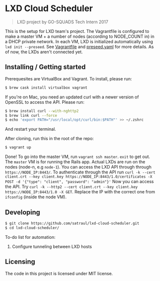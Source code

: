 # LXD Cloud Scheduler
>LXD project by GO-SQUADS Tech Intern 2017

This is the setup for LXD team's project.
The Vagrantfile is configured to make a master VM + a number of nodes (according to NODE_COUNT in) in a DHCP private network.
In each VM, LXD is initialized automatically using ```lxd init --preseed```.
See [Vagrantfile](Vagrantfile) and [preseed.yaml](preseed.yaml) for more details.
As of now, the LXDs aren't connected yet.

## Installing / Getting started

Prerequesites are VirtualBox and Vagrant. To install, please run:
```bash
$ brew cask install virtualbox vagrant
```
If you're on Mac, you need an updated curl with a newer version of OpenSSL to access the API.
Please run:
```bash
$ brew install curl --with-nghttp2
$ brew link curl --force
$ echo 'export PATH="/usr/local/opt/curl/bin:$PATH"' >> ~/.zshrc
```
And restart your terminal.

After cloning, run this in the root of the repo:
```bash
$ vagrant up
```

Done! To go into the master VM, run ```vagrant ssh master```. ```exit``` to get out.
The ```master``` VM is for running the Rails app. Actual LXDs are run on the nodes (node-n, e.g ```node-1```).
You can access the LXD API through through ```https://NODE_IP:8443/```.
To authenticate through the API run ```curl -k --cert client.crt --key client.key https://NODE_IP:8443/1.0/certificates -X POST -d '{"type": "client", "password": "admin"}'```
Now you can access the API. Try ```curl -k --http2 --cert client.crt --key client.key https://NODE_IP:8443/1.0 -X GET```.
Replace the IP with the correct one from ```ifconfig``` (inside the node VM).

## Developing

```bash
$ git clone https://github.com/satraul/lxd-cloud-scheduler.git
$ cd lxd-cloud-scheduler/
```

To-do list for automation:
1. Configure tunneling between LXD hosts

## Licensing

The code in this project is licensed under MIT license.

